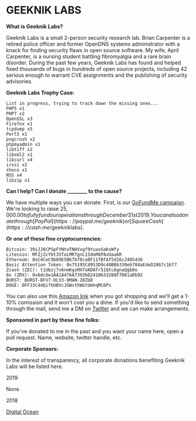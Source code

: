 # GEEKNIK LABS

**What is Geeknik Labs?**

Geeknik Labs is a small 2-person security research lab. Brian Carpenter is a retired police officer and former OpenDNS systems administrator with a knack for finding security flaws in open source software. My wife, April Carpenter, is a nursing student battling fibromyalgia and a rare brain disorder. During the past few years, Geeknik Labs has found and helped fixed thousands of bugs in hundreds of open source projects, including 42 serious enough to warrant CVE assignments and the publishing of security advisories. 


**Geeknik Labs Trophy Case:**
```
List in progress, trying to track down the missing ones...
PHP5 x1
PHP7 x2
OpenSSL x3
Firefox x1
tcpdump x5
Perl5 x1
pngcrush x2
phpmyadmin x1
libtiff x2
libxml2 x1
libcurl x4
irssi x2
shoco x1
NSS x4 
libzip x1
```

**Can I help? Can I donate ________ to the cause?** 

We have multiple ways you can donate. First, is our [GoFundMe campaign](https://www.gofundme.com/fund-geeknik-labs-through-2019). We're looking to raise $25,000.00 to fully fund our operations through December 31st 2019. You can also donate through [PayPal](https://paypal.me/geeknik) or [Square Cash](https://cash.me/$geekniklabs).


**Or one of these fine cryptocurrencies:**
```
Bitcoin: 39iJJ6CPSpFYNtoTNHVxgf9YuxoSaKxWfy
Litecoin: MFZjZcYbt3SToLMR7gnL1SdmR6PAxUaakR
Ethereum: 0xC4CeC9b89E5B67b78ca0F11fBfAf5d26c2405436
Basic Attention Token: 0x75195Cd953D9c40BBb330eb784aE4eD2867c1677
Zcash (ZEC): t1Ubzj7v6nmKgsMX7oKDATr51QtcAgnaQgb0x 
0x (ZRX): 0x6dc6e1AA18476A7393bD2410633288F7D61aDb92
BURST: BURST-BFV7-DLV3-9MAN-28ZU8
DOGE: DFF33C44QifbUBVcJGWsthWGtUmhqMC6Ps
```
You can also use this [Amazon link](https://amzn.to/2Qqpr0Z) when you got shopping and we'll get a 1-10% comission and it won't cost you a dime. If you'd like to send something through the mail, send me a DM on [Twitter](https://twitter.com/geeknik) and we can make arrangements. 

**Sponsored in part by these fine folks:**

If you've donated to me in the past and you want your name here, open a pull request. Name, website, twitter handle, etc. 

**Corporate Sponsors:**

In the interest of transparency, all corporate donations benefiting Geeknik Labs will be listed here.

2019

None

2018

[Digital Ocean](https://m.do.co/c/12aebf5e2538)


